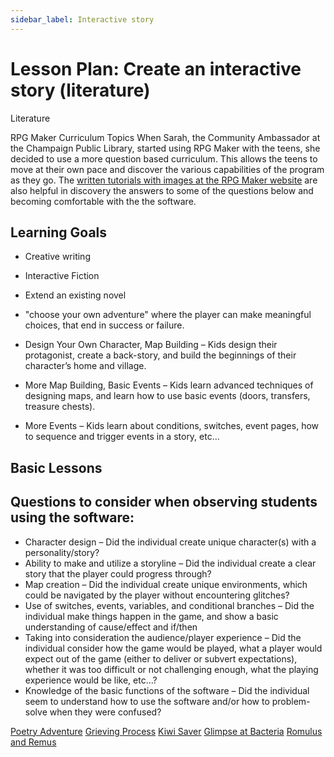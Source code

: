 ```yaml
---
sidebar_label: Interactive story
---
```


# Lesson Plan: Create an interactive story (literature)

Literature

RPG Maker Curriculum Topics
When Sarah, the Community Ambassador at the Champaign Public Library, started using RPG Maker with the teens, she decided to use a more question based curriculum. This allows the teens to move at their own pace and discover the various capabilities of the program as they go. The [written tutorials with images at the RPG Maker website](http://www.rpgmakerweb.com/support/products/tutorials) are also helpful in discovery the answers to some of the questions below and becoming comfortable with the the software.



## Learning Goals

- Creative writing
- Interactive Fiction
- Extend an existing novel
- "choose your own adventure" where the player can make meaningful choices, that end in success or failure.

- Design Your Own Character, Map Building – Kids design their protagonist, create a back-story, and build the beginnings of their character’s home and village.
- More Map Building, Basic Events – Kids learn advanced techniques of designing maps, and learn how to use basic events (doors, transfers, treasure chests).
- More Events – Kids learn about conditions, switches, event pages, how to sequence and trigger events in a story, etc…

## Basic Lessons

## Questions to consider when observing students using the software:

- Character design – Did the individual create unique character(s) with a personality/story?
- Ability to make and utilize a storyline – Did the individual create a clear story that the player could progress through?
- Map creation – Did the individual create unique environments, which could be navigated by the player without encountering glitches?
- Use of switches, events, variables, and conditional branches – Did the individual make things happen in the game, and show a basic understanding of cause/effect and if/then
- Taking into consideration the audience/player experience – Did the individual consider how the game would be played, what a player would expect out of the game (either to deliver or subvert expectations), whether it was too difficult or not challenging enough, what the playing experience would be like, etc…?
- Knowledge of the basic functions of the software – Did the individual seem to understand how to use the software and/or how to problem-solve when they were confused?



[Poetry Adventure](https://rpgplayground.com/game/poetry-adventure/)
[Grieving Process](https://rpgplayground.com/game/grieving-process-engelhardt/)
[Kiwi Saver](https://rpgplayground.com/game/kiwisaver-project-maths/)
[Glimpse at Bacteria](https://rpgplayground.com/game/s-bovis-project/)
[Romulus and Remus](https://rpgplayground.com/game/the-creation-legend/)